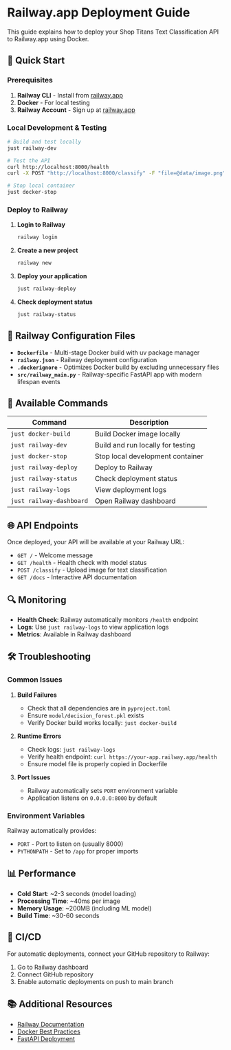 # Railway.app Deployment Guide

This guide explains how to deploy your Shop Titans Text Classification API to Railway.app using Docker.

## 🚀 Quick Start

### Prerequisites

1. **Railway CLI** - Install from [railway.app](https://railway.app)
2. **Docker** - For local testing
3. **Railway Account** - Sign up at [railway.app](https://railway.app)

### Local Development & Testing

```bash
# Build and test locally
just railway-dev

# Test the API
curl http://localhost:8000/health
curl -X POST "http://localhost:8000/classify" -F "file=@data/image.png"

# Stop local container
just docker-stop
```

### Deploy to Railway

1. **Login to Railway**

   ```bash
   railway login
   ```

2. **Create a new project**

   ```bash
   railway new
   ```

3. **Deploy your application**

   ```bash
   just railway-deploy
   ```

4. **Check deployment status**
   ```bash
   just railway-status
   ```

## 📁 Railway Configuration Files

- **`Dockerfile`** - Multi-stage Docker build with uv package manager
- **`railway.json`** - Railway deployment configuration
- **`.dockerignore`** - Optimizes Docker build by excluding unnecessary files
- **`src/railway_main.py`** - Railway-specific FastAPI app with modern lifespan events

## 🔧 Available Commands

| Command                  | Description                       |
| ------------------------ | --------------------------------- |
| `just docker-build`      | Build Docker image locally        |
| `just railway-dev`       | Build and run locally for testing |
| `just docker-stop`       | Stop local development container  |
| `just railway-deploy`    | Deploy to Railway                 |
| `just railway-status`    | Check deployment status           |
| `just railway-logs`      | View deployment logs              |
| `just railway-dashboard` | Open Railway dashboard            |

## 🌐 API Endpoints

Once deployed, your API will be available at your Railway URL:

- `GET /` - Welcome message
- `GET /health` - Health check with model status
- `POST /classify` - Upload image for text classification
- `GET /docs` - Interactive API documentation

## 🔍 Monitoring

- **Health Check**: Railway automatically monitors `/health` endpoint
- **Logs**: Use `just railway-logs` to view application logs
- **Metrics**: Available in Railway dashboard

## 🛠️ Troubleshooting

### Common Issues

1. **Build Failures**

   - Check that all dependencies are in `pyproject.toml`
   - Ensure `model/decision_forest.pkl` exists
   - Verify Docker build works locally: `just docker-build`

2. **Runtime Errors**

   - Check logs: `just railway-logs`
   - Verify health endpoint: `curl https://your-app.railway.app/health`
   - Ensure model file is properly copied in Dockerfile

3. **Port Issues**
   - Railway automatically sets `PORT` environment variable
   - Application listens on `0.0.0.0:8000` by default

### Environment Variables

Railway automatically provides:

- `PORT` - Port to listen on (usually 8000)
- `PYTHONPATH` - Set to `/app` for proper imports

## 📊 Performance

- **Cold Start**: ~2-3 seconds (model loading)
- **Processing Time**: ~40ms per image
- **Memory Usage**: ~200MB (including ML model)
- **Build Time**: ~30-60 seconds

## 🔄 CI/CD

For automatic deployments, connect your GitHub repository to Railway:

1. Go to Railway dashboard
2. Connect GitHub repository
3. Enable automatic deployments on push to main branch

## 📚 Additional Resources

- [Railway Documentation](https://docs.railway.app)
- [Docker Best Practices](https://docs.docker.com/develop/dev-best-practices/)
- [FastAPI Deployment](https://fastapi.tiangolo.com/deployment/)
